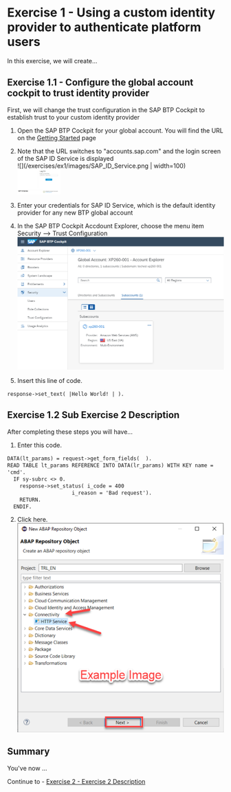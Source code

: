 # Exercise 1 - Using a custom identity provider to authenticate platform users

In this exercise, we will create...

## Exercise 1.1 - Configure the global account cockpit to trust identity provider

First, we will change the trust configuration in the SAP BTP Cockpit to establish trust to your custom identity provider

1. Open the SAP BTP Cockpit for your global account. You will find the URL on the [Getting Started](/exercises/ex0) page

2. Note that the URL switches to "accounts.sap.com" and the login screen of the SAP ID Service is displayed
<br>![](/exercises/ex1/images/SAP_ID_Service.png | width=100)
<br><img src="/exercises/ex1/images/SAP_ID_Service.png" width="100">

3. Enter your credentials for SAP ID Service, which is the default identity provider for any new BTP global account

4. In the SAP BTP Cockpit Accdount Explorer, choose the menu item Security --> Trust Configuration
<br>![](/exercises/ex1/images/SAP_BTP_Cockpit_Account_Explorer.png)

2.	Insert this line of code.
```abap
response->set_text( |Hello World! | ). 
```



## Exercise 1.2 Sub Exercise 2 Description

After completing these steps you will have...

1.	Enter this code.
```abap
DATA(lt_params) = request->get_form_fields(  ).
READ TABLE lt_params REFERENCE INTO DATA(lr_params) WITH KEY name = 'cmd'.
  IF sy-subrc <> 0.
    response->set_status( i_code = 400
                     i_reason = 'Bad request').
    RETURN.
  ENDIF.

```

2.	Click here.
<br>![](/exercises/ex1/images/01_02_0010.png)


## Summary

You've now ...

Continue to - [Exercise 2 - Exercise 2 Description](../ex2/README.md)

